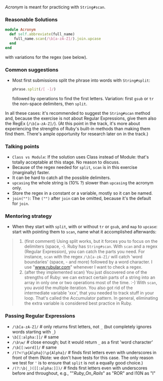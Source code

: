 _Acronym_ is meant for practicing with `String#scan`.

### Reasonable Solutions

```ruby
module Acronym
  def self.abbreviate(full_name)
    full_name.scan(/\b[a-zA-Z]/).join.upcase
  end
end
```
with variations for the regex (see below).

### Common suggestions
* Most first submissions split the phrase into words with `String#split`:
  ```ruby
  phrase.split(/[ -]/)
  ```
  followed by operations to find the first letters.
  Variation: first `gsub` or `tr` the non-space delimiters, then `split`.

In all these cases: it's recommended to suggest the `String#scan` method and, because the exercise is not about Regular Expressions, give them also the RegEx (`/\b[a-zA-Z]/`). (At this point in the track, it's more about experiencing the strengths of Ruby's built-in methods than making them find them. There's ample opportunity for research later on in the track.)

### Talking points
* `Class vs Module`: If the solution uses Class instead of Module: that's totally acceptable at this stage. No reason to discuss.
* Because of the regex needed for `split`, `scan` is in this exercise (marginally) faster.
* It can be hard to catch all the possible delimiters.
* `upcasing` the whole string is (10% ?) slower than `upcasing` the acronym only.
* Store the regex in a constant or a variable, mostly so it can be named.
* `join("")`: The `("")` after `join` can be omitted, because it's the default for `join`.


### Mentoring strategy
* When they start with `split`, with or without `tr` or `gsub`, and `map` to `upcase`: start with pointing them to `scan`, name what it accomplished afterwards:
> 1) (first comment)
  Using split works, but it forces you to focus on the delimiters (space, -). Ruby has `String#scan`. With `scan` and a regex (Regular Expression), you can catch the parts you need. For instance, `scan` with the regex `/\b[a-zA-Z]/` will catch 'word boundaries' (space, - and more) followed by a word character.
I use "www.rubular.com" whenever I want to check a regex.
> 2) (after they implemented scan)
  You just discovered one of the strengths of Ruby: we can extract certain parts of a string into an array in only one or two operations most of the time. :-)
With `scan`, you avoid the multiple iteration. You also got rid of the intermediate variable 'xxx', that you needed to track stuff in your loop. That's called the Accumulator pattern. In general, eliminating the extra variable is considered best practice in Ruby.

### Passing Regular Expressions

- `/\b[a-zA-Z]/` # only returns first letters, not `_` (but completely ignores words starting with `_`)
- `\b[[:alpha:]]/` # same
- `/\b\w/` # close enough; but it would return `_` as a first 'word character'
- `/\b[[:word]]/` # same
- `/(?<!\p{Alpha})\p{Alpha}/` # finds first letters even with underscores in front of them (Note: we don't have tests for this case. The only reason we test for `'` is to ensure that `split` is not a equally good choice.)
- `/(?:\b|_)([[:alpha:]])/` # finds first letters even with underscores before and throughout, e.g., ""_Ruby_On_Rails_" as "ROR" and I10N as "I"
